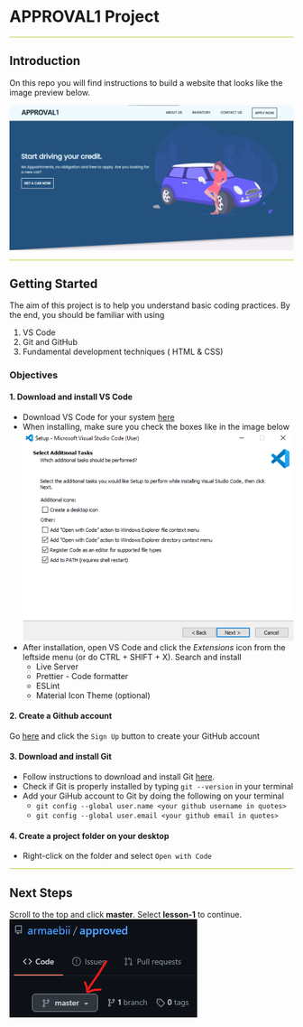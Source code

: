 # APPROVAL1 Project
<hr style="background-color: #BDC930;"/>

## Introduction
On this repo you will find instructions to build a website that looks like the image preview below.

![approval home](/images/home.png "approval home")
<hr style="background-color: #BDC930;"/>

## Getting Started
The aim of this project is to help you understand basic coding practices. By the end, you should be familiar with using
1. VS Code
2. Git and GitHub
3. Fundamental development techniques ( HTML & CSS)

### Objectives
#### 1. Download and install VS Code
- Download VS Code for your system [here](https://code.visualstudio.com/download)
- When installing, make sure you check the boxes like in the image below ![VS Code Checks](/images/vs%20code.png)
- After installation, open VS Code and click the *Extensions* icon from the leftside menu (or do CTRL + SHIFT + X). Search and install
  - Live Server
  - Prettier - Code formatter
  - ESLint
  - Material Icon Theme (optional)

#### 2. Create a Github account
Go [here](https://github.com/) and click the `Sign Up` button to create your GitHub account

#### 3. Download and install Git
- Follow instructions to download and install Git [here](https://git-scm.com/downloads).
- Check if Git is properly installed by typing `git --version` in your terminal
- Add your GiHub account to Git by doing the following on your terminal
  - `git config --global user.name <your github username in quotes>`
  - `git config --global user.email <your github email in quotes>`

#### 4. Create a project folder on your desktop
- Right-click on the folder and select `Open with Code`
<hr style="background-color: #BDC930;"/>

## Next Steps
Scroll to the top and click **master**. Select **lesson-1** to continue. <br /> ![continuation](images/master.png)